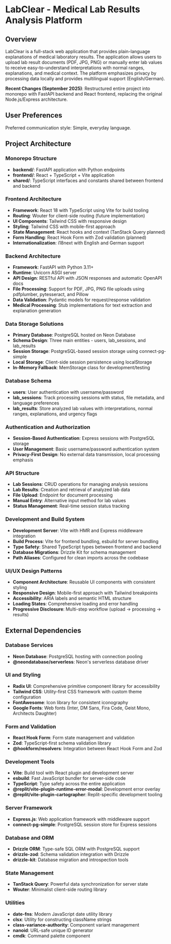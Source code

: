 # LabClear - Medical Lab Results Analysis Platform

## Overview

LabClear is a full-stack web application that provides plain-language explanations of medical laboratory results. The application allows users to upload lab result documents (PDF, JPG, PNG) or manually enter lab values to receive easy-to-understand interpretations with normal ranges, explanations, and medical context. The platform emphasizes privacy by processing data locally and provides multilingual support (English/German).

**Recent Changes (September 2025)**: Restructured entire project into monorepo with FastAPI backend and React frontend, replacing the original Node.js/Express architecture.

## User Preferences

Preferred communication style: Simple, everyday language.

## Project Architecture

### Monorepo Structure
- **backend/**: FastAPI application with Python endpoints
- **frontend/**: React + TypeScript + Vite application
- **shared/**: TypeScript interfaces and constants shared between frontend and backend

### Frontend Architecture
- **Framework**: React 18 with TypeScript using Vite for build tooling
- **Routing**: Wouter for client-side routing (future implementation)
- **UI Components**: Tailwind CSS with responsive design
- **Styling**: Tailwind CSS with mobile-first approach
- **State Management**: React hooks and context (TanStack Query planned)
- **Form Handling**: React Hook Form with Zod validation (planned)
- **Internationalization**: i18next with English and German support

### Backend Architecture
- **Framework**: FastAPI with Python 3.11+
- **Runtime**: Uvicorn ASGI server
- **API Design**: RESTful API with JSON responses and automatic OpenAPI docs
- **File Processing**: Support for PDF, JPG, PNG file uploads using pdfplumber, pytesseract, and Pillow
- **Data Validation**: Pydantic models for request/response validation
- **Medical Processing**: Stub implementations for text extraction and explanation generation

### Data Storage Solutions
- **Primary Database**: PostgreSQL hosted on Neon Database
- **Schema Design**: Three main entities - users, lab_sessions, and lab_results
- **Session Storage**: PostgreSQL-based session storage using connect-pg-simple
- **Local Storage**: Client-side session persistence using localStorage
- **In-Memory Fallback**: MemStorage class for development/testing

### Database Schema
- **users**: User authentication with username/password
- **lab_sessions**: Track processing sessions with status, file metadata, and language preferences
- **lab_results**: Store analyzed lab values with interpretations, normal ranges, explanations, and urgency flags

### Authentication and Authorization
- **Session-Based Authentication**: Express sessions with PostgreSQL storage
- **User Management**: Basic username/password authentication system
- **Privacy-First Design**: No external data transmission, local processing emphasis

### API Structure
- **Lab Sessions**: CRUD operations for managing analysis sessions
- **Lab Results**: Creation and retrieval of analyzed lab data
- **File Upload**: Endpoint for document processing
- **Manual Entry**: Alternative input method for lab values
- **Status Management**: Real-time session status tracking

### Development and Build System
- **Development Server**: Vite with HMR and Express middleware integration
- **Build Process**: Vite for frontend bundling, esbuild for server bundling
- **Type Safety**: Shared TypeScript types between frontend and backend
- **Database Migrations**: Drizzle Kit for schema management
- **Path Aliases**: Configured for clean imports across the codebase

### UI/UX Design Patterns
- **Component Architecture**: Reusable UI components with consistent styling
- **Responsive Design**: Mobile-first approach with Tailwind breakpoints
- **Accessibility**: ARIA labels and semantic HTML structure
- **Loading States**: Comprehensive loading and error handling
- **Progressive Disclosure**: Multi-step workflow (upload → processing → results)

## External Dependencies

### Database Services
- **Neon Database**: PostgreSQL hosting with connection pooling
- **@neondatabase/serverless**: Neon's serverless database driver

### UI and Styling
- **Radix UI**: Comprehensive primitive component library for accessibility
- **Tailwind CSS**: Utility-first CSS framework with custom theme configuration
- **FontAwesome**: Icon library for consistent iconography
- **Google Fonts**: Web fonts (Inter, DM Sans, Fira Code, Geist Mono, Architects Daughter)

### Form and Validation
- **React Hook Form**: Form state management and validation
- **Zod**: TypeScript-first schema validation library
- **@hookform/resolvers**: Integration between React Hook Form and Zod

### Development Tools
- **Vite**: Build tool with React plugin and development server
- **esbuild**: Fast JavaScript bundler for server-side code
- **TypeScript**: Type safety across the entire application
- **@replit/vite-plugin-runtime-error-modal**: Development error overlay
- **@replit/vite-plugin-cartographer**: Replit-specific development tooling

### Server Framework
- **Express.js**: Web application framework with middleware support
- **connect-pg-simple**: PostgreSQL session store for Express sessions

### Database and ORM
- **Drizzle ORM**: Type-safe SQL ORM with PostgreSQL support
- **drizzle-zod**: Schema validation integration with Drizzle
- **drizzle-kit**: Database migration and introspection tools

### State Management
- **TanStack Query**: Powerful data synchronization for server state
- **Wouter**: Minimalist client-side routing library

### Utilities
- **date-fns**: Modern JavaScript date utility library
- **clsx**: Utility for constructing className strings
- **class-variance-authority**: Component variant management
- **nanoid**: URL-safe unique ID generator
- **cmdk**: Command palette component